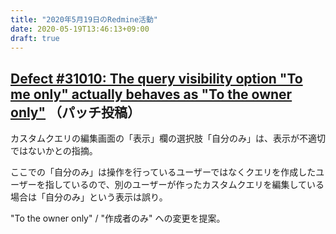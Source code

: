 ```yaml
---
title: "2020年5月19日のRedmine活動"
date: 2020-05-19T13:46:13+09:00
draft: true
---
```


## [Defect #31010: The query visibility option &quot;To me only&quot; actually behaves as &quot;To the owner only&quot;](https://www.redmine.org/issues/31010) （パッチ投稿）

カスタムクエリの編集画面の「表示」欄の選択肢「自分のみ」は、表示が不適切ではないかとの指摘。

ここでの「自分のみ」は操作を行っているユーザーではなくクエリを作成したユーザーを指しているので、別のユーザーが作ったカスタムクエリを編集している場合は「自分のみ」という表示は誤り。

"To the owner only" / "作成者のみ" への変更を提案。
